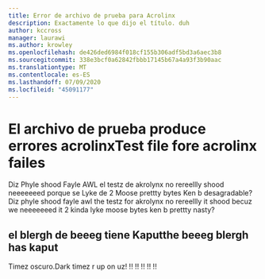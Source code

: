 ```yaml
---
title: Error de archivo de prueba para Acrolinx
description: Exactamente lo que dijo el título. duh
author: kccross
manager: laurawi
ms.author: krowley
ms.openlocfilehash: de426ded6984f018cf155b306adf5bd3a6aec3b8
ms.sourcegitcommit: 338e3bcf0a62842fbbb17145b67a4a93f3b90aac
ms.translationtype: MT
ms.contentlocale: es-ES
ms.lasthandoff: 07/09/2020
ms.locfileid: "45091177"
---
```

# <a name="test-file-fore-acrolinx-failes"></a><span data-ttu-id="b37f9-104">El archivo de prueba produce errores acrolinx</span><span class="sxs-lookup"><span data-stu-id="b37f9-104">Test file fore acrolinx failes</span></span>

<span data-ttu-id="b37f9-105">Diz Phyle shood Fayle AWL el testz de akrolynx no rereellly shood neeeeeeed porque se Lyke de 2 Moose prettty bytes Ken b desagradable?</span><span class="sxs-lookup"><span data-stu-id="b37f9-105">Diz phyle shood fayle awl the testz for akrolynx no rereellly it shood becuz we neeeeeeed it 2 kinda lyke moose bytes ken b prettty nasty?</span></span>

## <a name="the-beeeg-blergh-has-kaput"></a><span data-ttu-id="b37f9-106">el blergh de beeeg tiene Kaput</span><span class="sxs-lookup"><span data-stu-id="b37f9-106">the beeeg blergh has kaput</span></span>
<span data-ttu-id="b37f9-107">Timez oscuro.</span><span class="sxs-lookup"><span data-stu-id="b37f9-107">Dark timez r up on uz!</span></span> <span data-ttu-id="b37f9-108">!</span><span class="sxs-lookup"><span data-stu-id="b37f9-108">!</span></span> <span data-ttu-id="b37f9-109">!</span><span class="sxs-lookup"><span data-stu-id="b37f9-109">!</span></span> <span data-ttu-id="b37f9-110">!</span><span class="sxs-lookup"><span data-stu-id="b37f9-110">!</span></span> <span data-ttu-id="b37f9-111">!</span><span class="sxs-lookup"><span data-stu-id="b37f9-111">!</span></span> <span data-ttu-id="b37f9-112">!</span><span class="sxs-lookup"><span data-stu-id="b37f9-112">!</span></span>

